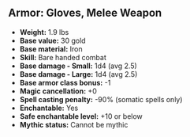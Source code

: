 ## Armor: Gloves, Melee Weapon
- **Weight:** 1.9 lbs
- **Base value:** 30 gold
- **Base material:** Iron
- **Skill:** Bare handed combat
- **Base damage - Small:** 1d4 (avg 2.5)
- **Base damage - Large:** 1d4 (avg 2.5)
- **Base armor class bonus:** -1
- **Magic cancellation:** +0
- **Spell casting penalty:** -90% (somatic spells only)
- **Enchantable:** Yes
- **Safe enchantable level:** +10 or below
- **Mythic status:** Cannot be mythic
